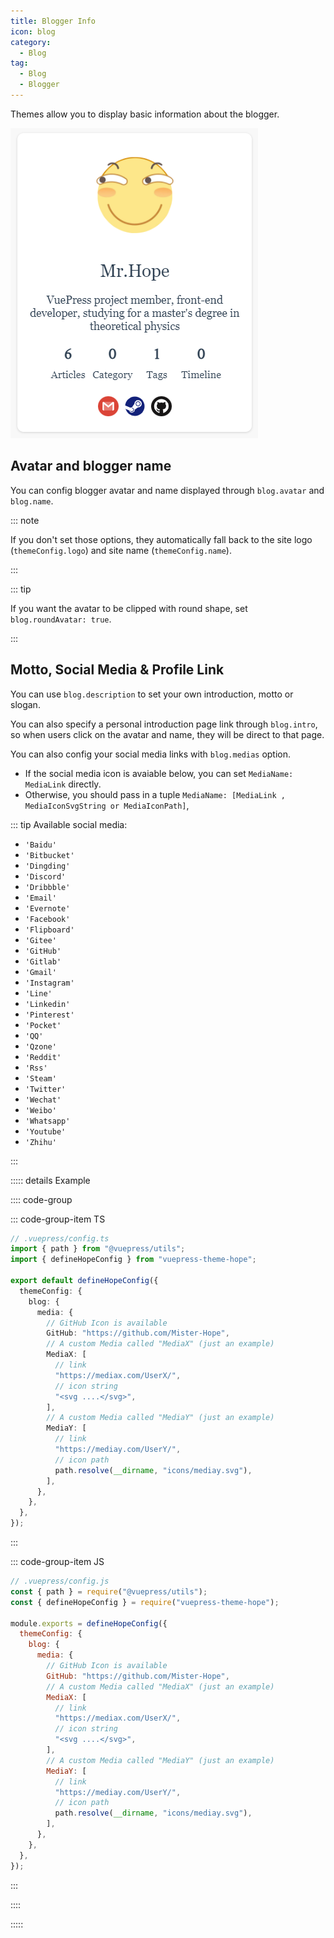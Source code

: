 ```yaml
---
title: Blogger Info
icon: blog
category:
  - Blog
tag:
  - Blog
  - Blogger
---
```


Themes allow you to display basic information about the blogger.

<!-- more -->

![Blogger info](./assets/blogger-info.png)

## Avatar and blogger name

You can config blogger avatar and name displayed through `blog.avatar` and `blog.name`.

::: note

If you don't set those options, they automatically fall back to the site logo (`themeConfig.logo`) and site name (`themeConfig.name`).

:::

::: tip

If you want the avatar to be clipped with round shape, set `blog.roundAvatar: true`.

:::

## Motto, Social Media & Profile Link

You can use `blog.description` to set your own introduction, motto or slogan.

You can also specify a personal introduction page link through `blog.intro`, so when users click on the avatar and name, they will be direct to that page.

You can also config your social media links with `blog.medias` option.

- If the social media icon is avaiable below, you can set `MediaName: MediaLink` directly.
- Otherwise, you should pass in a tuple `MediaName: [MediaLink , MediaIconSvgString or MediaIconPath]`,

::: tip Available social media:

- `'Baidu'`
- `'Bitbucket'`
- `'Dingding'`
- `'Discord'`
- `'Dribbble'`
- `'Email'`
- `'Evernote'`
- `'Facebook'`
- `'Flipboard'`
- `'Gitee'`
- `'GitHub'`
- `'Gitlab'`
- `'Gmail'`
- `'Instagram'`
- `'Line'`
- `'Linkedin'`
- `'Pinterest'`
- `'Pocket'`
- `'QQ'`
- `'Qzone'`
- `'Reddit'`
- `'Rss'`
- `'Steam'`
- `'Twitter'`
- `'Wechat'`
- `'Weibo'`
- `'Whatsapp'`
- `'Youtube'`
- `'Zhihu'`

:::

::::: details Example

:::: code-group

::: code-group-item TS

```ts {2,4,6}
// .vuepress/config.ts
import { path } from "@vuepress/utils";
import { defineHopeConfig } from "vuepress-theme-hope";

export default defineHopeConfig({
  themeConfig: {
    blog: {
      media: {
        // GitHub Icon is available
        GitHub: "https://github.com/Mister-Hope",
        // A custom Media called "MediaX" (just an example)
        MediaX: [
          // link
          "https://mediax.com/UserX/",
          // icon string
          "<svg ....</svg>",
        ],
        // A custom Media called "MediaY" (just an example)
        MediaY: [
          // link
          "https://mediay.com/UserY/",
          // icon path
          path.resolve(__dirname, "icons/mediay.svg"),
        ],
      },
    },
  },
});
```

:::

::: code-group-item JS

```js {2,4,6}
// .vuepress/config.js
const { path } = require("@vuepress/utils");
const { defineHopeConfig } = require("vuepress-theme-hope");

module.exports = defineHopeConfig({
  themeConfig: {
    blog: {
      media: {
        // GitHub Icon is available
        GitHub: "https://github.com/Mister-Hope",
        // A custom Media called "MediaX" (just an example)
        MediaX: [
          // link
          "https://mediax.com/UserX/",
          // icon string
          "<svg ....</svg>",
        ],
        // A custom Media called "MediaY" (just an example)
        MediaY: [
          // link
          "https://mediay.com/UserY/",
          // icon path
          path.resolve(__dirname, "icons/mediay.svg"),
        ],
      },
    },
  },
});
```

:::

::::

:::::
